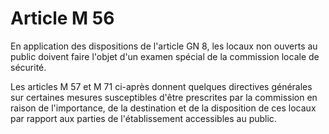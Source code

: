 # Article M 56

En application des dispositions de l'article GN 8, les locaux non ouverts au public doivent faire l'objet d'un examen spécial de la commission locale de sécurité.

Les articles M 57 et M 71 ci-après donnent quelques directives générales sur certaines mesures susceptibles d'être prescrites par la commission en raison de l'importance, de la destination et de la disposition de ces locaux par rapport aux parties de l'établissement accessibles au public.
